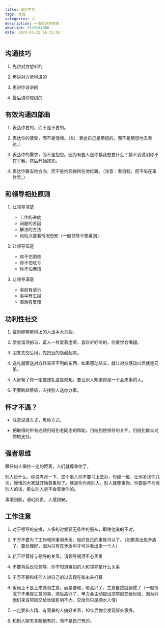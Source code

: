 ```yaml
---
title: 适应生存
tags: 修炼
categories: 人
description: 一场自己的修炼
abbrlink: 2539184080
date: 2023-05-22 16:35:02
---
```

## 沟通技巧

1. 先讲对方想听的

2. 再讲对方听得进的

3. 再讲你该讲的

4. 最后讲你想讲的

## 有效沟通四部曲

1. 表达你要的，而不是不要的。

2. 表达你的感受，而不是情绪。（如：表达自己是愤怒的，而不是愤怒地去表达。）

3. 表达你的需求，而不是抱怨。因为有些人是你猜我想要什么？猜不到说明你不在乎我，然后开始抱怨。

4. 表达你要去地方向，而不是抱怨你所在地位置。（注意：看目标，而不陷在事件里。）

## 和领导相处原则

1. 让领导清楚

    - 工作的进度
    - 问题的原因
    - 解决的方法
    - 风险点要看情况告知（一般领导不想看到）

2. 让领导知道

    - 你不怕困难
    - 你不怕吃亏
    - 你不怕麻烦

3. 让领导满意

    - 事前有请示
    - 事中有汇报
    - 事后有反馈

## 功利性社交

1. 要对能够帮得上的人出手大方些。

2. 学会溜须拍马，富人一样爱慕虚荣，喜欢听好听的，你要学会嘴甜。

3. 朋友先交后用，先把目的隐藏起来。

4. 送礼就要送对方轻易买不到的东西，如果感动结交，就让对方感动以后就是兄弟。

5. 人家帮了你一定要送礼这是规矩，要让别人知道你是一个会来事的人。

6. 不要跨越层级，去找别人送你办事。

<!--
平凡的一生

盛世的牛马，乱世的炮灰；

平安榨其身，战时用其命。

--鲁迅
-->

## 怀才不遇？

- 注意说话方式，思维方式，

- 把取得的所有成绩归结到老同志的帮助，归结到院领导的关怀，归结到群众对你的支持。


## 强者思维

跟任何人保持一定的距离，人们就尊重你了。

别人说什么，你说考虑一下，这个事儿你不要马上去办，你缓一缓，让他多找你几次，慢慢的大家就开始尊重你了。就是你为难别人，别人就尊重你。你要是不为难别人的话，那么别人是不会尊重你的。

事缓则圆，语迟则贵，人缓则安。

## 工作注意

1. 对于领导的安排，人多的时候要无条件的服从，即使他说的不对。

2. 千万不要为了工作和同事闹矛盾，做好自己的事就可以了。（如果真出现矛盾了，要处理好，因为只有在矛盾中才可以看出来一个人）

3. 私下经营好与领导的关系，请领导喝酒不必买贵

4. 不要背后议论领导，你不知道身边的人和领导是什么关系

5. 千万不要和任何人讲自己的过去现在和未来打算

6. 饭局上不是上来就谈生意，而是要喝，喝高兴了，生意自然就谈成了（一般情况下不用提生意的事，酒后高兴了，甲方会主动提出把项目交给你做，因为对他们来说项目交给谁做影响不大，交给你只是顺水人情）

7. 一定要和人精、有背景的人搞好关系，10年后你会发现好处很多。

8. 和别人聊天多聊他有的，而不是自己有的。

